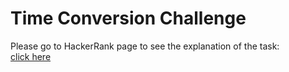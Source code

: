 # Time Conversion Challenge #
Please go to HackerRank page to see the explanation of the task: <br>
[click here](https://www.hackerrank.com/challenges/time-conversion)
